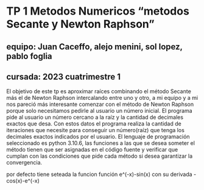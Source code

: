 # TP 1 Metodos Numericos “metodos Secante y Newton Raphson”
## equipo: Juan Caceffo, alejo menini, sol lopez, pablo foglia
## cursada: 2023 cuatrimestre 1

El objetivo de	este tp es aproximar raíces combinando el método Secante más el de Newton Raphson intercalando entre uno y otro, a mi equipo y a mi nos pareció más interesante comenzar con el método de Newton Raphson porque solo necesitamos pedirle al usuario un número inicial.
El programa pide al usuario un número cercano a la raíz y la cantidad de decimales exactos que desa. Con estos datos el programa realiza la cantidad de iteraciones que necesite para conseguir un número(raíz) que tenga los decimales exactos indicados por el usuario.
El lenguaje de programación seleccionado es python 3.10.6, las funciones a las que se desea someter el método tienen que ser asignadas en el código fuente y verificar que cumplan con las condiciones que pide cada método si desea garantizar la convergencia.

por defecto tiene seteada la funcion función e^(-x)-sin(x) con su derivada -cos(x)-e^(-x)

